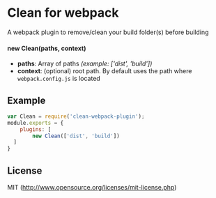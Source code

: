 # Clean for webpack
A webpack plugin to remove/clean your build folder(s) before building

#### new Clean(paths, context)
- **paths**: Array of paths *(example: ['dist', 'build'])*  
- **context**: (optional) root path. By default uses the path where ``webpack.config.js`` is located

## Example

``` javascript
var Clean = require('clean-webpack-plugin');
module.exports = {
    plugins: [
        new Clean(['dist', 'build'])
  ]
}
```

## License

MIT (http://www.opensource.org/licenses/mit-license.php)
